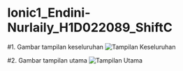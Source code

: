 # Ionic1_Endini-Nurlaily_H1D022089_ShiftC

#1. Gambar tampilan keseluruhan
![Tampilan Keseluruhan](https://raw.githubusercontent.com/endiniii/Ionic_Endini-Nurlaily_H1D022089_ShiftC/main/keseluruham_homepage.png)

#2. Gambar tampilan utama
![Tampilan Utama](https://raw.githubusercontent.com/endiniii/Ionic_Endini-Nurlaily_H1D022089_ShiftC/main/home_page.png)
